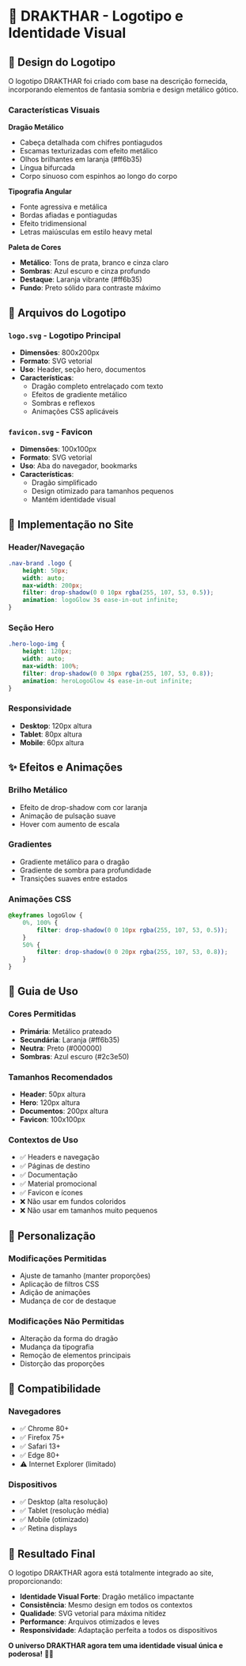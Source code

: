 # 🐉 DRAKTHAR - Logotipo e Identidade Visual

## 🎨 Design do Logotipo

O logotipo DRAKTHAR foi criado com base na descrição fornecida, incorporando elementos de fantasia sombria e design metálico gótico.

### Características Visuais

**Dragão Metálico**
- Cabeça detalhada com chifres pontiagudos
- Escamas texturizadas com efeito metálico
- Olhos brilhantes em laranja (#ff6b35)
- Língua bifurcada
- Corpo sinuoso com espinhos ao longo do corpo

**Tipografia Angular**
- Fonte agressiva e metálica
- Bordas afiadas e pontiagudas
- Efeito tridimensional
- Letras maiúsculas em estilo heavy metal

**Paleta de Cores**
- **Metálico**: Tons de prata, branco e cinza claro
- **Sombras**: Azul escuro e cinza profundo
- **Destaque**: Laranja vibrante (#ff6b35)
- **Fundo**: Preto sólido para contraste máximo

## 📁 Arquivos do Logotipo

### `logo.svg` - Logotipo Principal
- **Dimensões**: 800x200px
- **Formato**: SVG vetorial
- **Uso**: Header, seção hero, documentos
- **Características**: 
  - Dragão completo entrelaçado com texto
  - Efeitos de gradiente metálico
  - Sombras e reflexos
  - Animações CSS aplicáveis

### `favicon.svg` - Favicon
- **Dimensões**: 100x100px
- **Formato**: SVG vetorial
- **Uso**: Aba do navegador, bookmarks
- **Características**:
  - Dragão simplificado
  - Design otimizado para tamanhos pequenos
  - Mantém identidade visual

## 🎯 Implementação no Site

### Header/Navegação
```css
.nav-brand .logo {
    height: 50px;
    width: auto;
    max-width: 200px;
    filter: drop-shadow(0 0 10px rgba(255, 107, 53, 0.5));
    animation: logoGlow 3s ease-in-out infinite;
}
```

### Seção Hero
```css
.hero-logo-img {
    height: 120px;
    width: auto;
    max-width: 100%;
    filter: drop-shadow(0 0 30px rgba(255, 107, 53, 0.8));
    animation: heroLogoGlow 4s ease-in-out infinite;
}
```

### Responsividade
- **Desktop**: 120px altura
- **Tablet**: 80px altura
- **Mobile**: 60px altura

## ✨ Efeitos e Animações

### Brilho Metálico
- Efeito de drop-shadow com cor laranja
- Animação de pulsação suave
- Hover com aumento de escala

### Gradientes
- Gradiente metálico para o dragão
- Gradiente de sombra para profundidade
- Transições suaves entre estados

### Animações CSS
```css
@keyframes logoGlow {
    0%, 100% { 
        filter: drop-shadow(0 0 10px rgba(255, 107, 53, 0.5));
    }
    50% { 
        filter: drop-shadow(0 0 20px rgba(255, 107, 53, 0.8));
    }
}
```

## 🎨 Guia de Uso

### Cores Permitidas
- **Primária**: Metálico prateado
- **Secundária**: Laranja (#ff6b35)
- **Neutra**: Preto (#000000)
- **Sombras**: Azul escuro (#2c3e50)

### Tamanhos Recomendados
- **Header**: 50px altura
- **Hero**: 120px altura
- **Documentos**: 200px altura
- **Favicon**: 100x100px

### Contextos de Uso
- ✅ Headers e navegação
- ✅ Páginas de destino
- ✅ Documentação
- ✅ Material promocional
- ✅ Favicon e ícones
- ❌ Não usar em fundos coloridos
- ❌ Não usar em tamanhos muito pequenos

## 🔧 Personalização

### Modificações Permitidas
- Ajuste de tamanho (manter proporções)
- Aplicação de filtros CSS
- Adição de animações
- Mudança de cor de destaque

### Modificações Não Permitidas
- Alteração da forma do dragão
- Mudança da tipografia
- Remoção de elementos principais
- Distorção das proporções

## 📱 Compatibilidade

### Navegadores
- ✅ Chrome 80+
- ✅ Firefox 75+
- ✅ Safari 13+
- ✅ Edge 80+
- ⚠️ Internet Explorer (limitado)

### Dispositivos
- ✅ Desktop (alta resolução)
- ✅ Tablet (resolução média)
- ✅ Mobile (otimizado)
- ✅ Retina displays

## 🎉 Resultado Final

O logotipo DRAKTHAR agora está totalmente integrado ao site, proporcionando:

- **Identidade Visual Forte**: Dragão metálico impactante
- **Consistência**: Mesmo design em todos os contextos
- **Qualidade**: SVG vetorial para máxima nitidez
- **Performance**: Arquivos otimizados e leves
- **Responsividade**: Adaptação perfeita a todos os dispositivos

**O universo DRAKTHAR agora tem uma identidade visual única e poderosa!** 🐉✨
